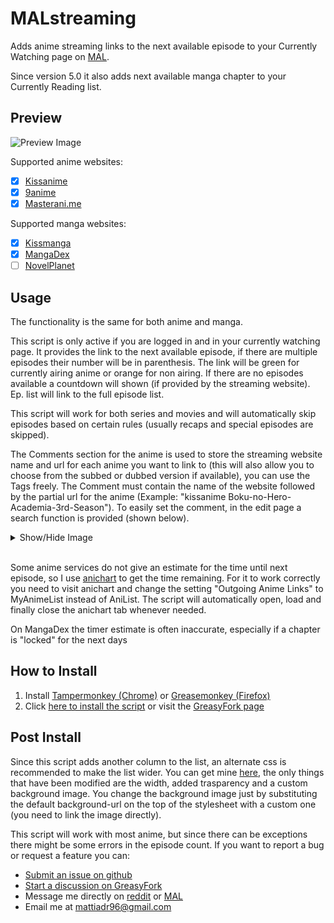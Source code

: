 # MALstreaming
Adds anime streaming links to the next available episode to your Currently Watching page on [MAL](https://myanimelist.net/).

Since version 5.0 it also adds next available manga chapter to your Currently Reading list.

## Preview
![Preview Image](images/list_page.png)

Supported anime websites:
- [x] [Kissanime](http://kissanime.ru/)
- [x] [9anime](https://9anime.is/)
- [x] [Masterani.me](https://www.masterani.me/)

Supported manga websites:
- [x] [Kissmanga](http://kissmanga.com/)
- [x] [MangaDex](https://mangadex.org/)
- [ ] [NovelPlanet](http://novelplanet.com/)

## Usage
The functionality is the same for both anime and manga.

This script is only active if you are logged in and in your currently watching page.
It provides the link to the next available episode, if there are multiple episodes their number will be in parenthesis.
The link will be green for currently airing anime or orange for non airing.
If there are no episodes available a countdown will shown (if provided by the streaming website).
Ep. list will link to the full episode list.

This script will work for both series and movies and will automatically skip episodes based on certain rules (usually recaps and special episodes are skipped).

The Comments section for the anime is used to store the streaming website name and url for each anime you want to link to (this will also allow you to choose from the subbed or dubbed version if available), you can use the Tags freely.
The Comment must contain the name of the website followed by the partial url for the anime (Example: "kissanime Boku-no-Hero-Academia-3rd-Season").
To easily set the comment, in the edit page a search function is provided (shown below).

<details><summary>Show/Hide Image</summary>
<img src="images/edit_page.png" alt="Edit Page">
</details>
<br>

Some anime services do not give an estimate for the time until next episode, so I use [anichart](http://anichart.net) to get the time remaining. For it to work correctly you need to visit anichart and change the setting "Outgoing Anime Links" to MyAnimeList instead of AniList. The script will automatically open, load and finally close the anichart tab whenever needed.

On MangaDex the timer estimate is often inaccurate, especially if a chapter is "locked" for the next days

## How to Install
1. Install [Tampermonkey (Chrome)](https://chrome.google.com/webstore/detail/tampermonkey/dhdgffkkebhmkfjojejmpbldmpobfkfo) or [Greasemonkey (Firefox)](https://addons.mozilla.org/firefox/addon/greasemonkey/)
2. Click [here to install the script](https://raw.githubusercontent.com/mattiadr/MALstreaming/master/MALstreaming.user.js) or visit the [GreasyFork page](https://greasyfork.org/en/scripts/369605-malstreaming)

## Post Install
Since this script adds another column to the list, an alternate css is recommended to make the list wider.
You can get mine [here](https://pastebin.com/NEnDujGY), the only things that have been modified are the width, added trasparency and a custom background image.
You change the background image just by substituting the default background-url on the top of the stylesheet with a custom one (you need to link the image directly).

This script will work with most anime, but since there can be exceptions there might be some errors in the episode count.
If you want to report a bug or request a feature you can:
- [Submit an issue on github](https://github.com/mattiadr/MALstreaming/issues)
- [Start a discussion on GreasyFork](https://greasyfork.org/en/scripts/369605-malstreaming/feedback)
- Message me directly on [reddit](https://www.reddit.com/user/mattiadr96/) or [MAL](https://myanimelist.net/profile/mattiadr)
- Email me at <mattiadr96@gmail.com>